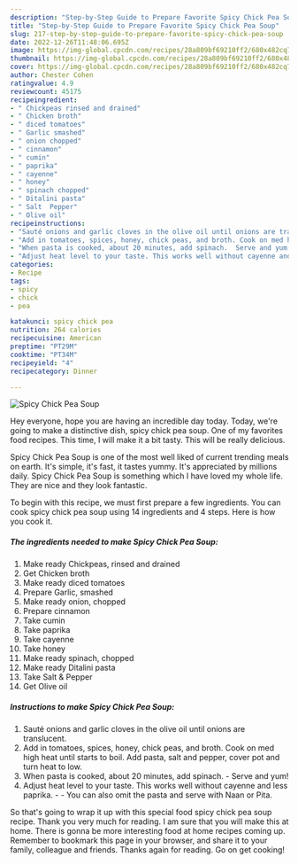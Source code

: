 ```yaml
---
description: "Step-by-Step Guide to Prepare Favorite Spicy Chick Pea Soup"
title: "Step-by-Step Guide to Prepare Favorite Spicy Chick Pea Soup"
slug: 217-step-by-step-guide-to-prepare-favorite-spicy-chick-pea-soup
date: 2022-12-26T11:48:06.695Z
image: https://img-global.cpcdn.com/recipes/28a809bf69210ff2/680x482cq70/spicy-chick-pea-soup-recipe-main-photo.jpg
thumbnail: https://img-global.cpcdn.com/recipes/28a809bf69210ff2/680x482cq70/spicy-chick-pea-soup-recipe-main-photo.jpg
cover: https://img-global.cpcdn.com/recipes/28a809bf69210ff2/680x482cq70/spicy-chick-pea-soup-recipe-main-photo.jpg
author: Chester Cohen
ratingvalue: 4.9
reviewcount: 45175
recipeingredient:
- " Chickpeas rinsed and drained"
- " Chicken broth"
- " diced tomatoes"
- " Garlic smashed"
- " onion chopped"
- " cinnamon"
- " cumin"
- " paprika"
- " cayenne"
- " honey"
- " spinach chopped"
- " Ditalini pasta"
- " Salt  Pepper"
- " Olive oil"
recipeinstructions:
- "Sauté onions and garlic cloves in the olive oil until onions are translucent."
- "Add in tomatoes, spices, honey, chick peas, and broth. Cook on med high heat until starts to boil. Add pasta, salt and pepper, cover pot and turn heat to low."
- "When pasta is cooked, about 20 minutes, add spinach.  Serve and yum!"
- "Adjust heat level to your taste. This works well without cayenne and less paprika.  You can also omit the pasta and serve with Naan or Pita."
categories:
- Recipe
tags:
- spicy
- chick
- pea

katakunci: spicy chick pea 
nutrition: 264 calories
recipecuisine: American
preptime: "PT29M"
cooktime: "PT34M"
recipeyield: "4"
recipecategory: Dinner

---
```



![Spicy Chick Pea Soup](https://img-global.cpcdn.com/recipes/28a809bf69210ff2/680x482cq70/spicy-chick-pea-soup-recipe-main-photo.jpg)

Hey everyone, hope you are having an incredible day today. Today, we're going to make a distinctive dish, spicy chick pea soup. One of my favorites food recipes. This time, I will make it a bit tasty. This will be really delicious.



Spicy Chick Pea Soup is one of the most well liked of current trending meals on earth. It's simple, it's fast, it tastes yummy. It's appreciated by millions daily. Spicy Chick Pea Soup is something which I have loved my whole life. They are nice and they look fantastic.


To begin with this recipe, we must first prepare a few ingredients. You can cook spicy chick pea soup using 14 ingredients and 4 steps. Here is how you cook it.

<!--inarticleads1-->

##### The ingredients needed to make Spicy Chick Pea Soup:

1. Make ready  Chickpeas, rinsed and drained
1. Get  Chicken broth
1. Make ready  diced tomatoes
1. Prepare  Garlic, smashed
1. Make ready  onion, chopped
1. Prepare  cinnamon
1. Take  cumin
1. Take  paprika
1. Take  cayenne
1. Take  honey
1. Make ready  spinach, chopped
1. Make ready  Ditalini pasta
1. Take  Salt &amp; Pepper
1. Get  Olive oil




<!--inarticleads2-->

##### Instructions to make Spicy Chick Pea Soup:

1. Sauté onions and garlic cloves in the olive oil until onions are translucent.
1. Add in tomatoes, spices, honey, chick peas, and broth. Cook on med high heat until starts to boil. Add pasta, salt and pepper, cover pot and turn heat to low.
1. When pasta is cooked, about 20 minutes, add spinach.  - Serve and yum!
1. Adjust heat level to your taste. This works well without cayenne and less paprika. -  - You can also omit the pasta and serve with Naan or Pita.




So that's going to wrap it up with this special food spicy chick pea soup recipe. Thank you very much for reading. I am sure that you will make this at home. There is gonna be more interesting food at home recipes coming up. Remember to bookmark this page in your browser, and share it to your family, colleague and friends. Thanks again for reading. Go on get cooking!
